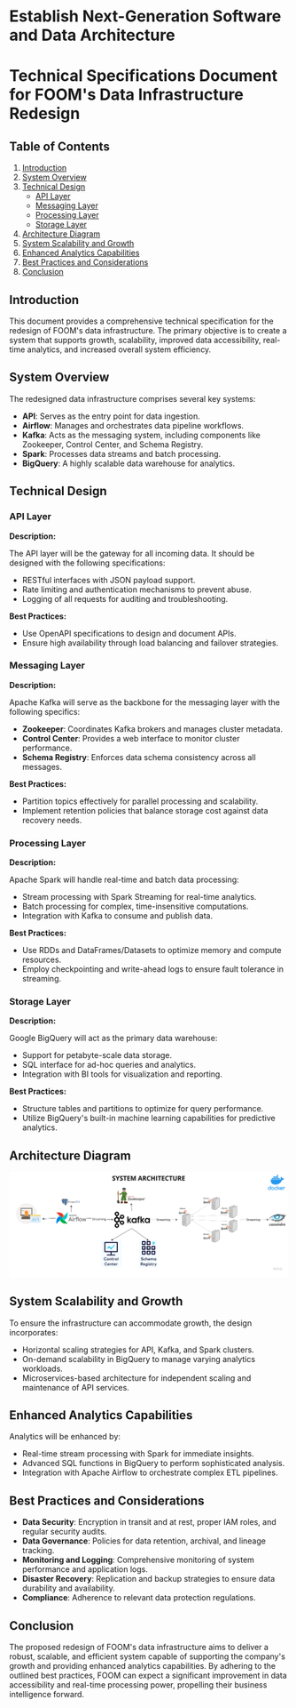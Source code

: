 # Establish Next-Generation Software and Data Architecture

# Technical Specifications Document for FOOM's Data Infrastructure Redesign

  

## Table of Contents

  

1. [Introduction](http://#introduction)
2. [System Overview](http://#system-overview)
3. [Technical Design](http://#technical-design)
    *   [API Layer](http://#api-layer)
    *   [Messaging Layer](http://#messaging-layer)
    *   [Processing Layer](http://#processing-layer)
    *   [Storage Layer](http://#storage-layer)
4. [Architecture Diagram](http://#architecture-diagram)
5. [System Scalability and Growth](http://#system-scalability-and-growth)
6. [Enhanced Analytics Capabilities](http://#enhanced-analytics-capabilities)
7. [Best Practices and Considerations](http://#best-practices-and-considerations)
8. [Conclusion](http://#conclusion)

  

## Introduction

  

This document provides a comprehensive technical specification for the redesign of FOOM's data infrastructure. The primary objective is to create a system that supports growth, scalability, improved data accessibility, real-time analytics, and increased overall system efficiency.

  

## System Overview

  

The redesigned data infrastructure comprises several key systems:

  

*   **API**: Serves as the entry point for data ingestion.
*   **Airflow**: Manages and orchestrates data pipeline workflows.
*   **Kafka**: Acts as the messaging system, including components like Zookeeper, Control Center, and Schema Registry.
*   **Spark**: Processes data streams and batch processing.
*   **BigQuery**: A highly scalable data warehouse for analytics.

  

## Technical Design

  

### API Layer

  

**Description:**

  

The API layer will be the gateway for all incoming data. It should be designed with the following specifications:

  

*   RESTful interfaces with JSON payload support.
*   Rate limiting and authentication mechanisms to prevent abuse.
*   Logging of all requests for auditing and troubleshooting.

  

**Best Practices:**

  

*   Use OpenAPI specifications to design and document APIs.
*   Ensure high availability through load balancing and failover strategies.

  

### Messaging Layer

  

**Description:**

  

Apache Kafka will serve as the backbone for the messaging layer with the following specifics:

  

*   **Zookeeper**: Coordinates Kafka brokers and manages cluster metadata.
*   **Control Center**: Provides a web interface to monitor cluster performance.
*   **Schema Registry**: Enforces data schema consistency across all messages.

  

**Best Practices:**

  

*   Partition topics effectively for parallel processing and scalability.
*   Implement retention policies that balance storage cost against data recovery needs.

  

### Processing Layer

  

**Description:**

  

Apache Spark will handle real-time and batch data processing:

  

*   Stream processing with Spark Streaming for real-time analytics.
*   Batch processing for complex, time-insensitive computations.
*   Integration with Kafka to consume and publish data.

  

**Best Practices:**

  

*   Use RDDs and DataFrames/Datasets to optimize memory and compute resources.
*   Employ checkpointing and write-ahead logs to ensure fault tolerance in streaming.

  

### Storage Layer

  

**Description:**

  

Google BigQuery will act as the primary data warehouse:

  

*   Support for petabyte-scale data storage.
*   SQL interface for ad-hoc queries and analytics.
*   Integration with BI tools for visualization and reporting.

  

**Best Practices:**

  

*   Structure tables and partitions to optimize for query performance.
*   Utilize BigQuery's built-in machine learning capabilities for predictive analytics.

  

## Architecture Diagram
<img src="Data engineering architecture.png">
  

  

## System Scalability and Growth

  

To ensure the infrastructure can accommodate growth, the design incorporates:

  

*   Horizontal scaling strategies for API, Kafka, and Spark clusters.
*   On-demand scalability in BigQuery to manage varying analytics workloads.
*   Microservices-based architecture for independent scaling and maintenance of API services.

  

## Enhanced Analytics Capabilities

  

Analytics will be enhanced by:

  

*   Real-time stream processing with Spark for immediate insights.
*   Advanced SQL functions in BigQuery to perform sophisticated analysis.
*   Integration with Apache Airflow to orchestrate complex ETL pipelines.

  

## Best Practices and Considerations

  

*   **Data Security**: Encryption in transit and at rest, proper IAM roles, and regular security audits.
*   **Data Governance**: Policies for data retention, archival, and lineage tracking.
*   **Monitoring and Logging**: Comprehensive monitoring of system performance and application logs.
*   **Disaster Recovery**: Replication and backup strategies to ensure data durability and availability.
*   **Compliance**: Adherence to relevant data protection regulations.

  

## Conclusion

  

The proposed redesign of FOOM's data infrastructure aims to deliver a robust, scalable, and efficient system capable of supporting the company's growth and providing enhanced analytics capabilities. By adhering to the outlined best practices, FOOM can expect a significant improvement in data accessibility and real-time processing power, propelling their business intelligence forward.
